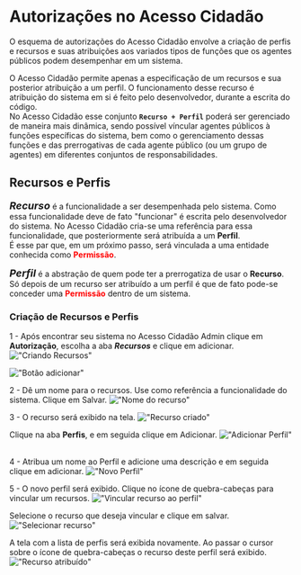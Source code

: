# Autorizações no Acesso Cidadão

O esquema de autorizações do Acesso Cidadão envolve a criação de perfis e recursos e suas atribuições aos variados tipos de funções que 
os agentes públicos podem desempenhar em um sistema.  

O Acesso Cidadão permite apenas a especificação de um recursos e sua posterior atribuição a um perfil. O funcionamento desse recurso é 
atribuição do sistema em si é feito pelo desenvolvedor, durante a escrita do código.  
No Acesso Cidadão esse conjunto **```Recurso + Perfil```** poderá ser gerenciado de maneira mais dinâmica, sendo possível víncular agentes 
públicos à funções específicas do sistema, bem como o gerenciamento dessas funções e das prerrogativas de cada agente público (ou um 
grupo de agentes) em diferentes conjuntos de responsabilidades.

## Recursos e Perfis

***<span style="font-size: 18px">Recurso</span>*** é a funcionalidade a ser desempenhada pelo sistema. Como essa funcionalidade deve de 
fato "funcionar" é escrita pelo desenvolvedor do sistema. No Acesso Cidadão cria-se uma referência para essa funcionalidade, que posteriormente 
será atribuída a um **Perfil**.  
É esse par que, em um próximo passo, será vinculada a uma entidade conhecida como **<span style="color: red">Permissão</span>**.  

***<span style="font-size: 18px">Perfil</span>*** é a abstração de quem pode ter a prerrogatiza de usar o **Recurso**. Só depois de um recurso 
ser atribuído a um perfil é que de fato pode-se conceder uma **<span style="color: red">Permissão</span>** dentro de um sistema.

### Criação de Recursos e Perfis

1 - Após encontrar seu sistema no Acesso Cidadão Admin clique em **Autorização**, escolha a aba ***Recursos*** e clique em adicionar.
!["Criando Recursos"](/_images/01_recursos.png)  

!["Botão adicionar"](/_images/02_recursos.png)
&nbsp;  

2 - Dê um nome para o recursos. Use como referência a funcionalidade do sistema. Clique em Salvar.
!["Nome do recurso"](/_images/03_recursos.png)
&nbsp;  

3 - O recurso será exibido na tela. 
!["Recurso criado"](/_images/04_recursos.png)  

Clique na aba **Perfis**, e em seguida clique em Adicionar.
!["Adicionar Perfil"](/_images/05_recursos.png)
&nbsp;  

4 - Atribua um nome ao Perfil e adicione uma descrição e em seguida clique em adicionar.
!["Novo Perfil"](/_images/06_recursos.png)
&nbsp;  

5 - O novo perfil será exibido. Clique no ícone de quebra-cabeças para vincular um recursos.
!["Vincular recurso ao perfil"](/_images/07_recursos.png)  

Selecione o recurso que deseja vincular e clique em salvar.
!["Selecionar recurso"](/_images/08_recursos.png)  

A tela com a lista de perfis será exibida novamente. Ao passar o cursor sobre o ícone de quebra-cabeças o recurso deste perfil será exibido.
!["Recurso atribuído"](/_images/09_recursos.png)

&nbsp;  